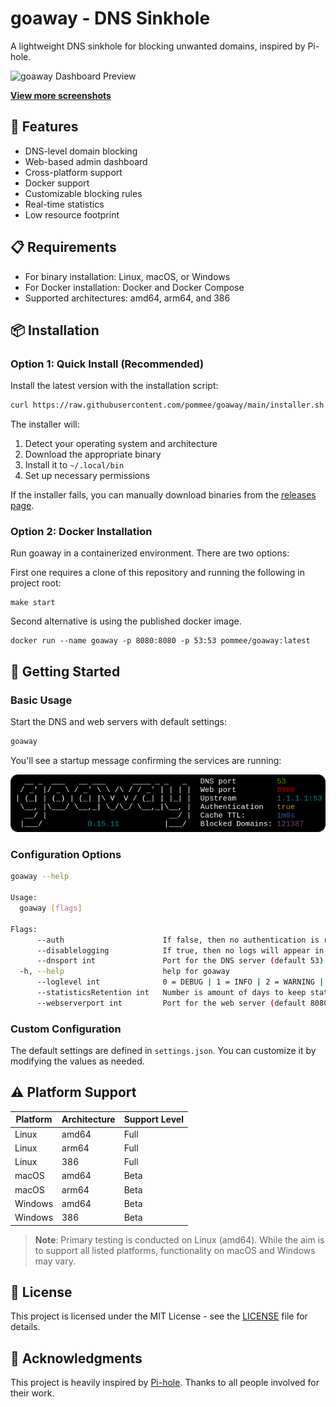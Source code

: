 # goaway - DNS Sinkhole

A lightweight DNS sinkhole for blocking unwanted domains, inspired by Pi-hole.

![goaway Dashboard Preview](./resources/dashboard.png)

**[View more screenshots](./resources/)**

## 🌟 Features

- DNS-level domain blocking
- Web-based admin dashboard
- Cross-platform support
- Docker support
- Customizable blocking rules
- Real-time statistics
- Low resource footprint

## 📋 Requirements

- For binary installation: Linux, macOS, or Windows
- For Docker installation: Docker and Docker Compose
- Supported architectures: amd64, arm64, and 386

## 📦 Installation

### Option 1: Quick Install (Recommended)

Install the latest version with the installation script:

```bash
curl https://raw.githubusercontent.com/pommee/goaway/main/installer.sh | sh /dev/stdin
```

The installer will:
1. Detect your operating system and architecture
2. Download the appropriate binary
3. Install it to `~/.local/bin`
4. Set up necessary permissions

If the installer fails, you can manually download binaries from the [releases page](https://github.com/pommee/goaway/releases).

### Option 2: Docker Installation

Run goaway in a containerized environment. There are two options:

First one requires a clone of this repository and running the following in project root:

```shell
make start
```

Second alternative is using the published docker image. 

```shell
docker run --name goaway -p 8080:8080 -p 53:53 pommee/goaway:latest
```

## 🚀 Getting Started

### Basic Usage

Start the DNS and web servers with default settings:

```bash
goaway
```

You'll see a startup message confirming the services are running:

![Startup Screen](./resources/started.png)

### Configuration Options

```bash
goaway --help

Usage:
  goaway [flags]

Flags:
      --auth                      If false, then no authentication is required for the admin dashboard (default true)
      --disablelogging            If true, then no logs will appear in the container
      --dnsport int               Port for the DNS server (default 53)
  -h, --help                      help for goaway
      --loglevel int              0 = DEBUG | 1 = INFO | 2 = WARNING | 3 = ERROR (default 1)
      --statisticsRetention int   Number is amount of days to keep statistics (default 1)
      --webserverport int         Port for the web server (default 8080)
```

### Custom Configuration

The default settings are defined in `settings.json`. You can customize it by modifying the values as needed.

## ⚠️ Platform Support

| Platform | Architecture | Support Level |
| -------- | ------------ | ------------- |
| Linux    | amd64        | Full          |
| Linux    | arm64        | Full          |
| Linux    | 386          | Full          |
| macOS    | amd64        | Beta          |
| macOS    | arm64        | Beta          |
| Windows  | amd64        | Beta          |
| Windows  | 386          | Beta          |

> **Note**: Primary testing is conducted on Linux (amd64). While the aim is to support all listed platforms, functionality on macOS and Windows may vary.

## 📜 License

This project is licensed under the MIT License - see the [LICENSE](LICENSE) file for details.

## 🙏 Acknowledgments

This project is heavily inspired by [Pi-hole](https://github.com/pi-hole/pi-hole). Thanks to all people involved for their work.
